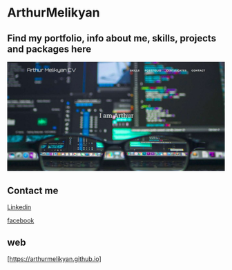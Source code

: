 # ArthurMelikyan  
## Find my portfolio, info about me, skills, projects and packages here

![](https://raw.githubusercontent.com/ArthurMelikyan/ArthurMelikyan.github.io/master/img/fbcover.jpg)

## Contact me

[Linkedin](https://www.linkedin.com/in/arthmelikyan)

[facebook](https://www.facebook.com/arthmelikyan/)

## web
[https://arthurmelikyan.github.io]
